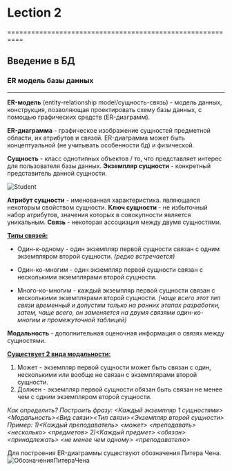 # Lection 2
==========================================================

## Введение в БД


### ER модель базы данных
---------------------
**ER-модель** (entity-relationship model/сущность-связь) - модель данных, конструкция, позволяющая проектировать схему базы данных, с помощью графических средств (ER-диаграмм).

**ER-диаграмма** - графическое изображение сущностей предметной области, их атрибутов и связей. ER-диаграмма может быть концептуальной (не учитывать особенности бд) и физической.

**Сущность** - класс однотипных объектов / то, что представляет интерес для пользователя базы данных.
**Экземпляр сущности** - конкретный представитель данной сущности.

![Student](http://savepic.org/7718143.png)

**Атрибут сущности** - именованная характеристика. являющаяся некоторым свойством сущности.
**Ключ сущности** - не избыточный набор атрибутов, значения которых в совокупности является уникальным.
**Связь** - некоторая ассоциация между двумя сущностями.

**<u>Типы связей:</u>**

*  Один-к-одному - один экземпляр первой сущности связан с одним экземпляром второй сущности.<i> (редко встречается)</i>

*  Один-ко-многим - один экземпляр первой сущности связан с несколькими экземплярами второй сущности.

*  Много-ко-многим - каждый экземпляр первой сущности связан с несколькими экземплярами второй сущности.<i> (чаще всего этот тип связи временный и допустим только на ранних этапах разработки, затем, чаще всего, он заменяется на двумя связями один-ко-многим и промежуточной таблицей)</i>


**Модальность** - дополнительная оценочная информация о связях между сущностями.

**<u>Существует 2 вида модальности:</u>**
1) Может - экземпляр первой сущности может быть связан с один, несколькими или вообще не связан с экземплярами второй сущности.
2) Должен - экземпляр первой сущности обязан быть связан не менее чем с одним экземпляром второй сущности.

<i>Как определить?
Построить фразу:
<Каждый экземпляр 1 сущностями><Модальность><Вид связи><Тип связи><Экземпляр второй сущности>
Пример:
1)<Каждый преподаватель> <может> <преподавать> <несколько> <предметов>
2)<Каждый предмет> <обязан> <принадлежать> <не менее чем одному> <преподавателю></i>

Для построения ER-диаграммы существуют обозначения Питера Чена.
![ОбозначенияПитераЧена](http://upload.akusherstvo.ru/image925409.png)
